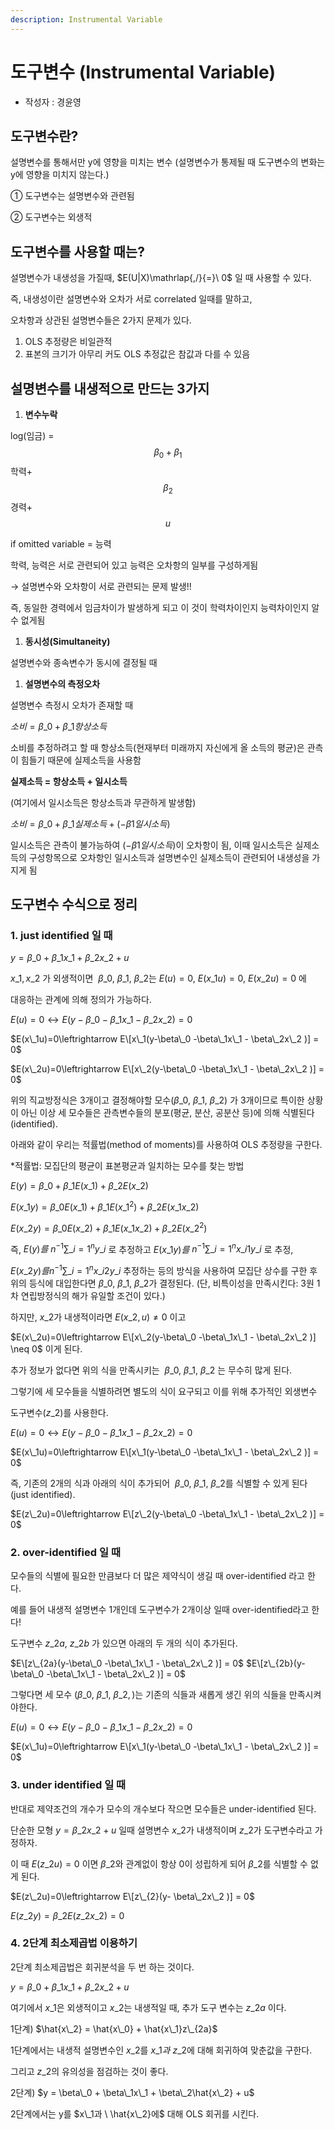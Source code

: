 ```yaml
---
description: Instrumental Variable
---
```


# 도구변수 (Instrumental Variable)

* 작성자 : 경윤영

## 도구변수란?

설명변수를 통해서만 y에 영향을 미치는 변수 (설명변수가 통제될 때 도구변수의 변화는 y에 영향을 미치지 않는다.)

① 도구변수는 설명변수와 관련됨

② 도구변수는 외생적

## 도구변수를 사용할 때는?

설명변수가 내생성을 가질때, $E(U|X)\mathrlap{,/}{=}\ 0$ 일 때 사용할 수 있다.

즉, 내생성이란 설명변수와 오차가 서로 correlated 일때를 말하고,

오차항과 상관된 설명변수들은 2가지 문제가 있다.

1. OLS 추정량은 비일관적
2. 표본의 크기가 아무리 커도 OLS 추정값은 참값과 다를 수 있음

## 설명변수를 내생적으로 만드는 3가지

1. **변수누락**

log(임금) = $$\beta_0+\beta_1$$학력+$$\beta_2$$경력+$$u$$

if omitted variable = 능력

학력, 능력은 서로 관련되어 있고 능력은 오차항의 일부를 구성하게됨

→ 설명변수와 오차항이 서로 관련되는 문제 발생!!

즉, 동일한 경력에서 임금차이가 발생하게 되고 이 것이 학력차이인지 능력차이인지 알 수 없게됨

1. **동시성(Simultaneity)**

설명변수와 종속변수가 동시에 결정될 때

1. **설명변수의 측정오차**

설명변수 측정시 오차가 존재할 때

$소비=\beta\_0+\beta\_1항상소득$

소비를 추정하려고 할 때 항상소득(현재부터 미래까지 자신에게 올 소득의 평균)은 관측이 힘들기 때문에 실제소득을 사용함

**실제소득 = 항상소득 + 일시소득**

(여기에서 일시소득은 항상소득과 무관하게 발생함)

$소비=\beta\_0+\beta\_1실제소득 + (-\beta1일시소득)$

일시소득은 관측이 불가능하여 $(-\beta1일시소득)$이 오차항이 됨, 이때 일시소득은 실제소득의 구성항목으로 오차항인 일시소득과 설명변수인 실제소득이 관련되어 내생성을 가지게 됨

## 도구변수 수식으로 정리

### 1. just identified 일 때

$y = \beta\_0+\beta\_1x\_1+\beta\_2x\_2 +u$

$x\_1, x\_2$ 가 외생적이면 $\ \beta\_0,\ \beta\_1,\ \beta\_2$는 $E(u)=0, \ E(x\_1u)=0, \ E(x\_2u) =0$ 에

대응하는 관계에 의해 정의가 가능하다.

$E(u)=0\leftrightarrow E(y-\beta\_0 -\beta\_1x\_1 - \beta\_2x\_2 ) = 0$

$E(x\_1u)=0\leftrightarrow E\[x\_1(y-\beta\_0 -\beta\_1x\_1 - \beta\_2x\_2 )] = 0$

$E(x\_2u)=0\leftrightarrow E\[x\_2(y-\beta\_0 -\beta\_1x\_1 - \beta\_2x\_2 )] = 0$

위의 직교방정식은 3개이고 결정해야할 모수($\beta\_0, \ \beta\_1, \ \beta\_2)$ 가 3개이므로 특이한 상황이 아닌 이상 세 모수들은 관측변수들의 분포(평균, 분산, 공분산 등)에 의해 식별된다(identified).

아래와 같이 우리는 적률법(method of moments)를 사용하여 OLS 추정량을 구한다.

\*적률법: 모집단의 평균이 표본평균과 일치하는 모수를 찾는 방법

$E(y)=\beta\_0+\beta\_1E(x\_1)+\beta\_2E(x\_2)$

$E(x\_1y)=\beta\_0E(x\_1)+\beta\_1E(x\_1^2)+\beta\_2E(x\_1x\_2)$

$E(x\_2y)=\beta\_0E(x\_2)+\beta\_1E(x\_1x\_2)+\beta\_2E(x\_2^2)$

즉, $E(y)를 \ n^{-1}\sum\_{i=1}^{n}y\_i$ 로 추정하고 $E(x\_1y)를$ $n^{-1}\sum\_{i=1}^{n}x\_{i1}y\_i$ 로 추정,

$E(x\_2y)를 n^{-1}\sum\_{i=1}^{n}x\_{i2}y\_i$ 추정하는 등의 방식을 사용하여 모집단 상수를 구한 후 위의 등식에 대입한다면 $\beta\_0, \ \beta\_1, \ \beta\_2$가 결정된다. (단, 비특이성을 만족시킨다: 3원 1차 연립방정식의 해가 유일할 조건이 있다.)

하지만, $x\_2$가 내생적이라면 $E(x\_2, u) \neq 0$ 이고

$E(x\_2u)=0\leftrightarrow E\[x\_2(y-\beta\_0 -\beta\_1x\_1 - \beta\_2x\_2 )] \neq 0$ 이게 된다.

추가 정보가 없다면 위의 식을 만족시키는 $\ \beta\_0,\ \beta\_1,\ \beta\_2$ 는 무수히 많게 된다.

그렇기에 세 모수들을 식별하려면 별도의 식이 요구되고 이를 위해 추가적인 외생변수

도구변수$(z\_2)$를 사용한다.

$E(u)=0\leftrightarrow E(y-\beta\_0 -\beta\_1x\_1 - \beta\_2x\_2 ) = 0$

$E(x\_1u)=0\leftrightarrow E\[x\_1(y-\beta\_0 -\beta\_1x\_1 - \beta\_2x\_2 )] = 0$

즉, 기존의 2개의 식과 아래의 식이 추가되어 $\ \beta\_0,\ \beta\_1,\ \beta\_2$를 식별할 수 있게 된다(just identified).

$E(z\_2u)=0\leftrightarrow E\[z\_2(y-\beta\_0 -\beta\_1x\_1 - \beta\_2x\_2 )] = 0$

### 2. over-identified 일 때

모수들의 식별에 필요한 만큼보다 더 많은 제약식이 생길 때 over-identified 라고 한다.

예를 들어 내생적 설명변수 1개인데 도구변수가 2개이상 일때 over-identified라고 한다!

도구변수 $z\_{2a}, \ z\_{2b}$ 가 있으면 아래의 두 개의 식이 추가된다.

$E\[z\_{2a}(y-\beta\_0 -\beta\_1x\_1 - \beta\_2x\_2 )] = 0$ $E\[z\_{2b}(y-\beta\_0 -\beta\_1x\_1 - \beta\_2x\_2 )] = 0$

그렇다면 세 모수 ($\beta\_0, \ \beta\_1, \ \beta\_2,)$는 기존의 식들과 새롭게 생긴 위의 식들을 만족시켜야한다.

$E(u)=0\leftrightarrow E(y-\beta\_0 -\beta\_1x\_1 - \beta\_2x\_2 ) = 0$

$E(x\_1u)=0\leftrightarrow E\[x\_1(y-\beta\_0 -\beta\_1x\_1 - \beta\_2x\_2 )] = 0$

### 3. under identified 일 때

반대로 제약조건의 개수가 모수의 개수보다 작으면 모수들은 under-identified 된다.

단순한 모형 $y=\beta\_2x\_2+u$ 일때 설명변수 $x\_2$가 내생적이며 $z\_2$가 도구변수라고 가정하자.

이 때 $E(z\_2u)=0$ 이면 $\beta\_2$와 관계없이 항상 0이 성립하게 되어 $\beta\_2$를 식별할 수 없게 된다.

$E(z\_2u)=0\leftrightarrow E\[z\_{2}(y- \beta\_2x\_2 )] = 0$

$E(z\_2y) = \beta\_2E(z\_2x\_2) = 0$

### 4. 2단계 최소제곱법 이용하기

2단계 최소제곱법은 회귀분석을 두 번 하는 것이다.

$y = \beta\_0 + \beta\_1x\_1+\beta\_2x\_2 +u$

여기에서 $x\_1$은 외생적이고 $x\_2$는 내생적일 때, 추가 도구 변수는 $z\_{2a}$ 이다.

1단계) $\hat{x\_2} = \hat{x\_0} + \hat{x\_1}z\_{2a}$

1단계에서는 내생적 설명변수인 $x\_2$를 $x\_1과 \ z\_2$에 대해 회귀하여 맞춘값을 구한다.

그리고 $z\_2$의 유의성을 점검하는 것이 좋다.

2단계) $y = \beta\_0 + \beta\_1x\_1 + \beta\_2\hat{x\_2} + u$

2단계에서는 y를 $x\_1과 \ \hat{x\_2}에$ 대해 OLS 회귀를 시킨다.

</body> <script type="text/x-mathjax-config">MathJax.Hub.Config({ tex2jax: {inlineMath: [['$','$'], ['\\(','\\)']]} });</script><script src="https://cdnjs.cloudflare.com/ajax/libs/mathjax/2.7.9/latest.js?config=TeX-MML-AM_CHTML"></script>
